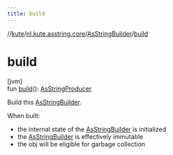 ```yaml
---
title: build
---
```

//[kute](../../../index.html)/[nl.kute.asstring.core](../index.html)/[AsStringBuilder](index.html)/[build](build.html)



# build



[jvm]\
fun [build](build.html)(): [AsStringProducer](../-as-string-producer/index.html)



Build this [AsStringBuilder](index.html).



When built:



- 
   the internal state of the [AsStringBuilder](index.html) is initialized
- 
   the [AsStringBuilder](index.html) is effectively immutable
- 
   the obj will be eligible for garbage collection





